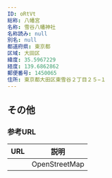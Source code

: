 ```yaml
---
ID: oRtVt
総称: 八幡宮
名称: 雪谷八幡神社
名称読み: null
別名: null
都道府県: 東京都
区域: 大田区
緯度: 35.5967229
経度: 139.6862862
郵便番号: 1450065
住所: 東京都大田区東雪谷２丁目２５−１
---
```


## その他

### 参考URL

| URL | 説明          |
| --- | ------------- |
|     | OpenStreetMap |
